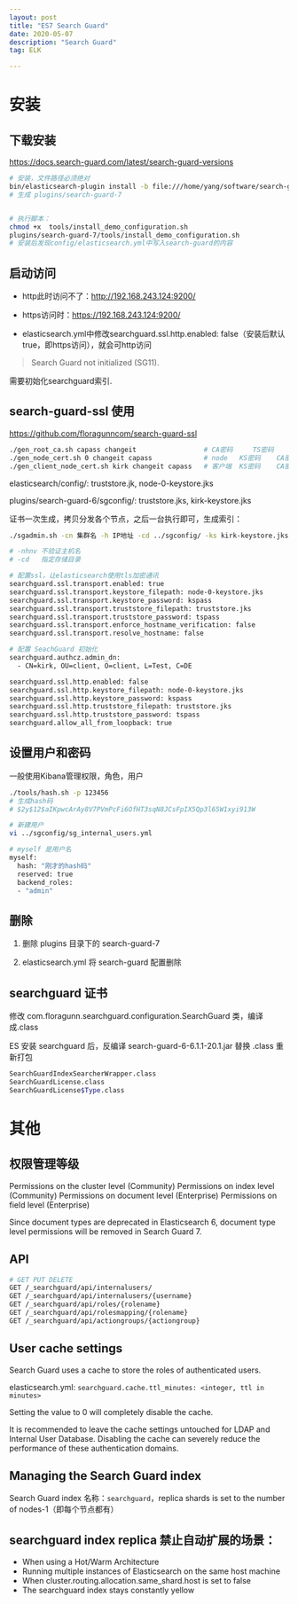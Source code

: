 ```yaml
---
layout: post
title: "ES7 Search Guard"
date: 2020-05-07
description: "Search Guard"
tag: ELK

---
```



# 安装

## 下载安装

https://docs.search-guard.com/latest/search-guard-versions

```sh
# 安装，文件路径必须绝对
bin/elasticsearch-plugin install -b file:///home/yang/software/search-guard-7-7.6.2-41.0.0.zip
# 生成 plugins/search-guard-7


# 执行脚本：
chmod +x  tools/install_demo_configuration.sh
plugins/search-guard-7/tools/install_demo_configuration.sh
# 安装后发现config/elasticsearch.yml中写入search-guard的内容
```

## 启动访问

- http此时访问不了：http://192.168.243.124:9200/

- https访问时：https://192.168.243.124:9200/

- elasticsearch.yml中修改searchguard.ssl.http.enabled: false（安装后默认true，即https访问），就会可http访问


> Search Guard not initialized (SG11).          

需要初始化searchguard索引.



## search-guard-ssl 使用

https://github.com/floragunncom/search-guard-ssl

```sh
./gen_root_ca.sh capass changeit                 # CA密码     TS密码
./gen_node_cert.sh 0 changeit capass             # node   KS密码    CA密码
./gen_client_node_cert.sh kirk changeit capass   # 客户端  KS密码    CA密码
```

elasticsearch/config/: truststore.jk, node-0-keystore.jks

plugins/search-guard-6/sgconfig/: truststore.jks, kirk-keystore.jks

证书一次生成，拷贝分发各个节点，之后一台执行即可，生成索引：
```sh
./sgadmin.sh -cn 集群名 -h IP地址 -cd ../sgconfig/ -ks kirk-keystore.jks -kspass 123456 -ts truststore.jks -tspass 123456 -nhnv

# -nhnv 不验证主机名
# -cd   指定存储目录
```


```sh
# 配置ssl，让elasticsearch使用tls加密通讯
searchguard.ssl.transport.enabled: true
searchguard.ssl.transport.keystore_filepath: node-0-keystore.jks
searchguard.ssl.transport.keystore_password: kspass
searchguard.ssl.transport.truststore_filepath: truststore.jks
searchguard.ssl.transport.truststore_password: tspass
searchguard.ssl.transport.enforce_hostname_verification: false
searchguard.ssl.transport.resolve_hostname: false

# 配置 SeachGuard 初始化
searchguard.authcz.admin_dn:
  - CN=kirk, OU=client, O=client, L=Test, C=DE  

searchguard.ssl.http.enabled: false
searchguard.ssl.http.keystore_filepath: node-0-keystore.jks
searchguard.ssl.http.keystore_password: kspass
searchguard.ssl.http.truststore_filepath: truststore.jks
searchguard.ssl.http.truststore_password: tspass
searchguard.allow_all_from_loopback: true
```



## 设置用户和密码

一般使用Kibana管理权限，角色，用户

```sh
./tools/hash.sh -p 123456
# 生成hash码
# $2y$12$aIKpwcArAy8V7PVmPcFi6OfHT3sqN8JCsFpIX5Qp3l65W1xyi913W

# 新建用户
vi ../sgconfig/sg_internal_users.yml
```

```sh
# myself 是用户名
myself:
  hash: "刚才的hash码"
  reserved: true
  backend_roles:
  - "admin"
```


## 删除

1. 删除 plugins 目录下的 search-guard-7

2. elasticsearch.yml 将 search-guard 配置删除



## searchguard 证书

修改 com.floragunn.searchguard.configuration.SearchGuard 类，编译成.class

ES 安装 searchguard 后，反编译 search-guard-6-6.1.1-20.1.jar 替换 .class 重新打包

```sh
SearchGuardIndexSearcherWrapper.class
SearchGuardLicense.class
SearchGuardLicense$Type.class
```


# 其他

## 权限管理等级

Permissions on the cluster level (Community)
Permissions on index level (Community)
Permissions on document level (Enterprise)
Permissions on field level (Enterprise)

Since document types are deprecated in Elasticsearch 6, document type level permissions will be removed in Search Guard 7.


## API

```sh
# GET PUT DELETE
GET /_searchguard/api/internalusers/
GET /_searchguard/api/internalusers/{username}
GET /_searchguard/api/roles/{rolename}
GET /_searchguard/api/rolesmapping/{rolename}
GET /_searchguard/api/actiongroups/{actiongroup}
```


## User cache settings

Search Guard uses a cache to store the roles of authenticated users.

elasticsearch.yml:
`searchguard.cache.ttl_minutes: <integer, ttl in minutes>`

Setting the value to 0 will completely disable the cache.

It is recommended to leave the cache settings untouched for LDAP and Internal User Database. Disabling the cache can severely reduce the performance of these authentication domains.


## Managing the Search Guard index

Search Guard index 名称：`searchguard`，replica shards is set to the number of nodes-1（即每个节点都有）


## searchguard index replica 禁止自动扩展的场景：

- When using a Hot/Warm Architecture
- Running multiple instances of Elasticsearch on the same host machine
- When cluster.routing.allocation.same_shard.host is set to false
- The searchguard index stays constantly yellow



